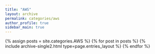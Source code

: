 ```yaml
---
title: "AWS"
layout: archive
permalink: categories/aws
author_profile: true
sidebar_main: true
---
```


{% assign posts = site.categories.AWS %}
{% for post in posts %} 
    {% include archive-single2.html type=page.entries_layout %}
{% endfor %}
